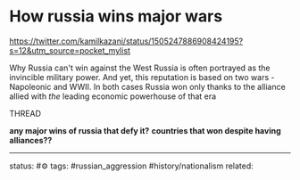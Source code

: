 # How russia wins major wars
https://twitter.com/kamilkazani/status/1505247886908424195?s=12&utm_source=pocket_mylist

Why Russia can't win against the West 
Russia is often portrayed as the invincible military power. And yet, this reputation is based on two wars - Napoleonic and WWII. In both cases Russia won only thanks to the alliance allied with *the* leading economic powerhouse of that era

THREAD

**any major wins of russia that defy it?**
**countries that won despite having alliances??**

---
status: #⚙️ 
tags: #russian_aggression #history/nationalism 
related: 